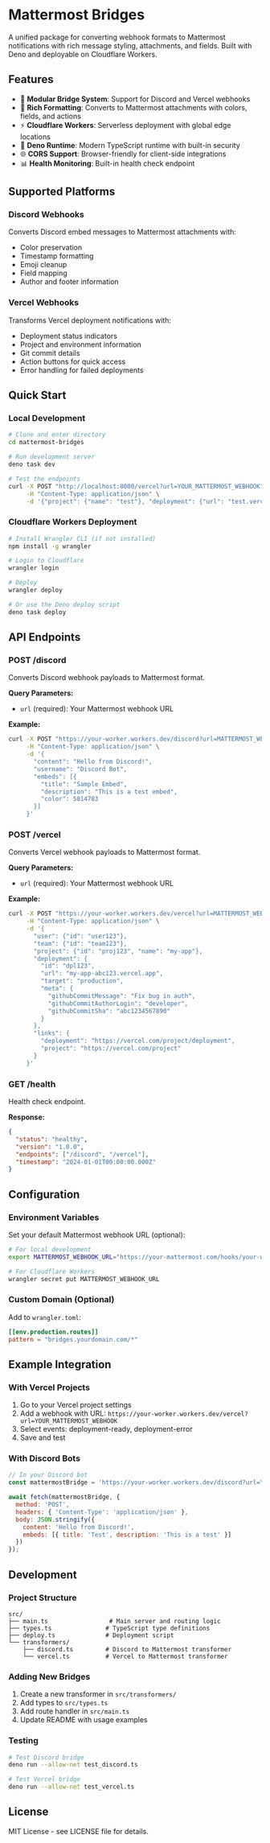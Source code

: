 # Mattermost Bridges

A unified package for converting webhook formats to Mattermost notifications with rich message styling, attachments, and fields. Built with Deno and deployable on Cloudflare Workers.

## Features

- 🔄 **Modular Bridge System**: Support for Discord and Vercel webhooks
- 🎨 **Rich Formatting**: Converts to Mattermost attachments with colors, fields, and actions
- ⚡ **Cloudflare Workers**: Serverless deployment with global edge locations
- 🦕 **Deno Runtime**: Modern TypeScript runtime with built-in security
- 🌐 **CORS Support**: Browser-friendly for client-side integrations
- 📊 **Health Monitoring**: Built-in health check endpoint

## Supported Platforms

### Discord Webhooks
Converts Discord embed messages to Mattermost attachments with:
- Color preservation
- Timestamp formatting
- Emoji cleanup
- Field mapping
- Author and footer information

### Vercel Webhooks
Transforms Vercel deployment notifications with:
- Deployment status indicators
- Project and environment information
- Git commit details
- Action buttons for quick access
- Error handling for failed deployments

## Quick Start

### Local Development

```bash
# Clone and enter directory
cd mattermost-bridges

# Run development server
deno task dev

# Test the endpoints
curl -X POST "http://localhost:8000/vercel?url=YOUR_MATTERMOST_WEBHOOK" \
     -H "Content-Type: application/json" \
     -d '{"project": {"name": "test"}, "deployment": {"url": "test.vercel.app"}}'
```

### Cloudflare Workers Deployment

```bash
# Install Wrangler CLI (if not installed)
npm install -g wrangler

# Login to Cloudflare
wrangler login

# Deploy
wrangler deploy

# Or use the Deno deploy script
deno task deploy
```

## API Endpoints

### POST /discord
Converts Discord webhook payloads to Mattermost format.

**Query Parameters:**
- `url` (required): Your Mattermost webhook URL

**Example:**
```bash
curl -X POST "https://your-worker.workers.dev/discord?url=MATTERMOST_WEBHOOK_URL" \
     -H "Content-Type: application/json" \
     -d '{
       "content": "Hello from Discord!",
       "username": "Discord Bot",
       "embeds": [{
         "title": "Sample Embed",
         "description": "This is a test embed",
         "color": 5814783
       }]
     }'
```

### POST /vercel
Converts Vercel webhook payloads to Mattermost format.

**Query Parameters:**
- `url` (required): Your Mattermost webhook URL

**Example:**
```bash
curl -X POST "https://your-worker.workers.dev/vercel?url=MATTERMOST_WEBHOOK_URL" \
     -H "Content-Type: application/json" \
     -d '{
       "user": {"id": "user123"},
       "team": {"id": "team123"},
       "project": {"id": "proj123", "name": "my-app"},
       "deployment": {
         "id": "dpl123",
         "url": "my-app-abc123.vercel.app",
         "target": "production",
         "meta": {
           "githubCommitMessage": "Fix bug in auth",
           "githubCommitAuthorLogin": "developer",
           "githubCommitSha": "abc1234567890"
         }
       },
       "links": {
         "deployment": "https://vercel.com/project/deployment",
         "project": "https://vercel.com/project"
       }
     }'
```

### GET /health
Health check endpoint.

**Response:**
```json
{
  "status": "healthy",
  "version": "1.0.0",
  "endpoints": ["/discord", "/vercel"],
  "timestamp": "2024-01-01T00:00:00.000Z"
}
```

## Configuration

### Environment Variables

Set your default Mattermost webhook URL (optional):

```bash
# For local development
export MATTERMOST_WEBHOOK_URL="https://your-mattermost.com/hooks/your-webhook-id"

# For Cloudflare Workers
wrangler secret put MATTERMOST_WEBHOOK_URL
```

### Custom Domain (Optional)

Add to `wrangler.toml`:

```toml
[[env.production.routes]]
pattern = "bridges.yourdomain.com/*"
```

## Example Integration

### With Vercel Projects

1. Go to your Vercel project settings
2. Add a webhook with URL: `https://your-worker.workers.dev/vercel?url=YOUR_MATTERMOST_WEBHOOK`
3. Select events: deployment-ready, deployment-error
4. Save and test

### With Discord Bots

```javascript
// In your Discord bot
const mattermostBridge = 'https://your-worker.workers.dev/discord?url=YOUR_MATTERMOST_WEBHOOK';

await fetch(mattermostBridge, {
  method: 'POST',
  headers: { 'Content-Type': 'application/json' },
  body: JSON.stringify({
    content: 'Hello from Discord!',
    embeds: [{ title: 'Test', description: 'This is a test' }]
  })
});
```

## Development

### Project Structure

```
src/
├── main.ts                 # Main server and routing logic
├── types.ts               # TypeScript type definitions
├── deploy.ts              # Deployment script
└── transformers/
    ├── discord.ts         # Discord to Mattermost transformer
    └── vercel.ts          # Vercel to Mattermost transformer
```

### Adding New Bridges

1. Create a new transformer in `src/transformers/`
2. Add types to `src/types.ts`
3. Add route handler in `src/main.ts`
4. Update README with usage examples

### Testing

```bash
# Test Discord bridge
deno run --allow-net test_discord.ts

# Test Vercel bridge  
deno run --allow-net test_vercel.ts
```

## License

MIT License - see LICENSE file for details.